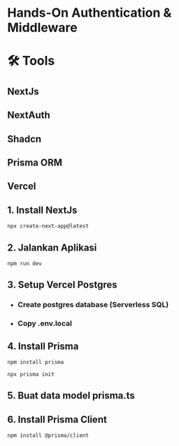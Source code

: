 # Hands-On Authentication & Middleware


# 🛠️ Tools

## NextJs
## NextAuth
## Shadcn
## Prisma ORM
## Vercel

## 1. Install NextJs
```
npx create-next-app@latest
```

## 2. Jalankan Aplikasi
```
npm run dev
```

## 3. Setup Vercel Postgres
- ### Create postgres database (Serverless SQL)
- ### Copy .env.local

## 4. Install Prisma
```
npm install prisma
```

```
npx prisma init 
```

## 5. Buat data model prisma.ts


## 6. Install Prisma Client
```
npm install @prisma/client
```